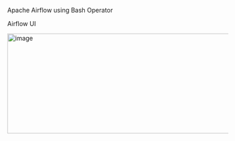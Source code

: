 Apache Airflow using Bash Operator

Airflow UI 

<img width="635" height="228" alt="image" src="https://github.com/user-attachments/assets/f6b40cbb-52a5-4975-bf95-b821d8e5097f" />
